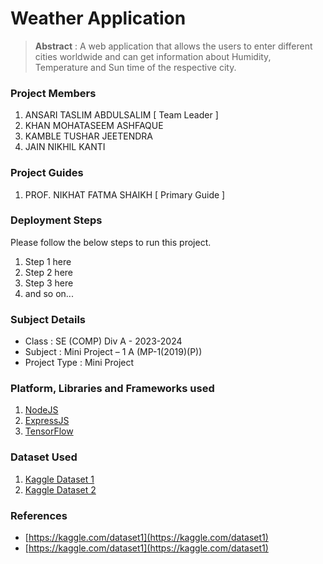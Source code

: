 # Weather Application

> **Abstract** : A web application that allows the users to enter different cities worldwide and can get information about Humidity, Temperature and Sun time of the respective city.

### Project Members
1. ANSARI TASLIM ABDULSALIM  [ Team Leader ] 
2. KHAN MOHATASEEM ASHFAQUE 
3. KAMBLE TUSHAR JEETENDRA 
4. JAIN NIKHIL KANTI 

### Project Guides
1. PROF. NIKHAT FATMA SHAIKH  [ Primary Guide ] 

### Deployment Steps
Please follow the below steps to run this project.
1. Step 1 here
2. Step 2 here
3. Step 3 here
3. and so on...

### Subject Details
- Class : SE (COMP) Div A - 2023-2024
- Subject : Mini Project – 1 A  (MP-1(2019)(P))
- Project Type : Mini Project

### Platform, Libraries and Frameworks used
1. [NodeJS](https://nodejs.org)
2. [ExpressJS](https://expressjs.org)
3. [TensorFlow](https://tensorflowjs.com)

### Dataset Used
1. [Kaggle Dataset 1](https://kaggle.com/dataset1)
2. [Kaggle Dataset 2](https://kaggle.com/dataset2)

### References
- [https://kaggle.com/dataset1](https://kaggle.com/dataset1)
- [https://kaggle.com/dataset1](https://kaggle.com/dataset1)
